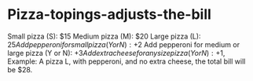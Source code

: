 # Pizza-topings-adjusts-the-bill
Small pizza (S): $15  Medium pizza (M): $20  Large pizza (L): $25Add pepperoni for small pizza (Y or N): +$2  Add pepperoni for medium or large pizza (Y or N): +$3  Add extra cheese for any size pizza (Y or N): +$1, Example: A pizza L, with pepperoni, and no extra cheese, the total bill will be $28.
